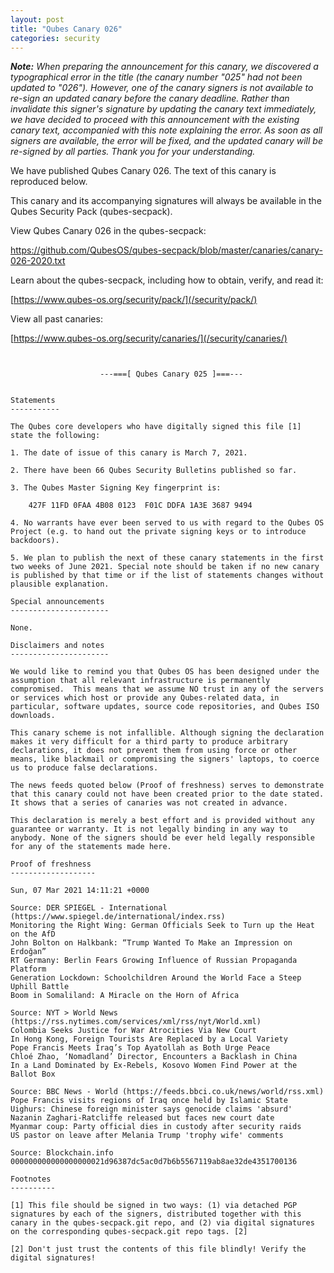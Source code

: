 ```yaml
---
layout: post
title: "Qubes Canary 026"
categories: security
---
```


_**Note:** When preparing the announcement for this canary, we
discovered a typographical error in the title (the canary number "025"
had not been updated to "026"). However, one of the canary signers is
not available to re-sign an updated canary before the canary deadline.
Rather than invalidate this signer's signature by updating the canary
text immediately, we have decided to proceed with this announcement
with the existing canary text, accompanied with this note explaining
the error. As soon as all signers are available, the error will be
fixed, and the updated canary will be re-signed by all parties. Thank
you for your understanding._

We have published Qubes Canary 026. The text of this canary is
reproduced below.

This canary and its accompanying signatures will always be available in
the Qubes Security Pack (qubes-secpack).

View Qubes Canary 026 in the qubes-secpack:

<https://github.com/QubesOS/qubes-secpack/blob/master/canaries/canary-026-2020.txt>

Learn about the qubes-secpack, including how to obtain, verify, and
read it:

[https://www.qubes-os.org/security/pack/](/security/pack/)

View all past canaries:

[https://www.qubes-os.org/security/canaries/](/security/canaries/)

```


                    ---===[ Qubes Canary 025 ]===---


Statements
-----------

The Qubes core developers who have digitally signed this file [1]
state the following:

1. The date of issue of this canary is March 7, 2021.

2. There have been 66 Qubes Security Bulletins published so far.

3. The Qubes Master Signing Key fingerprint is:

    427F 11FD 0FAA 4B08 0123  F01C DDFA 1A3E 3687 9494

4. No warrants have ever been served to us with regard to the Qubes OS
Project (e.g. to hand out the private signing keys or to introduce
backdoors).

5. We plan to publish the next of these canary statements in the first
two weeks of June 2021. Special note should be taken if no new canary
is published by that time or if the list of statements changes without
plausible explanation.

Special announcements
----------------------

None.

Disclaimers and notes
----------------------

We would like to remind you that Qubes OS has been designed under the
assumption that all relevant infrastructure is permanently
compromised.  This means that we assume NO trust in any of the servers
or services which host or provide any Qubes-related data, in
particular, software updates, source code repositories, and Qubes ISO
downloads.

This canary scheme is not infallible. Although signing the declaration
makes it very difficult for a third party to produce arbitrary
declarations, it does not prevent them from using force or other
means, like blackmail or compromising the signers' laptops, to coerce
us to produce false declarations.

The news feeds quoted below (Proof of freshness) serves to demonstrate
that this canary could not have been created prior to the date stated.
It shows that a series of canaries was not created in advance.

This declaration is merely a best effort and is provided without any
guarantee or warranty. It is not legally binding in any way to
anybody. None of the signers should be ever held legally responsible
for any of the statements made here.

Proof of freshness
-------------------

Sun, 07 Mar 2021 14:11:21 +0000

Source: DER SPIEGEL - International (https://www.spiegel.de/international/index.rss)
Monitoring the Right Wing: German Officials Seek to Turn up the Heat on the AfD
John Bolton on Halkbank: “Trump Wanted To Make an Impression on Erdoğan”
RT Germany: Berlin Fears Growing Influence of Russian Propaganda Platform
Generation Lockdown: Schoolchildren Around the World Face a Steep Uphill Battle
Boom in Somaliland: A Miracle on the Horn of Africa

Source: NYT > World News (https://rss.nytimes.com/services/xml/rss/nyt/World.xml)
Colombia Seeks Justice for War Atrocities Via New Court
In Hong Kong, Foreign Tourists Are Replaced by a Local Variety
Pope Francis Meets Iraq’s Top Ayatollah as Both Urge Peace
Chloé Zhao, ‘Nomadland’ Director, Encounters a Backlash in China
In a Land Dominated by Ex-Rebels, Kosovo Women Find Power at the Ballot Box

Source: BBC News - World (https://feeds.bbci.co.uk/news/world/rss.xml)
Pope Francis visits regions of Iraq once held by Islamic State
Uighurs: Chinese foreign minister says genocide claims 'absurd'
Nazanin Zaghari-Ratcliffe released but faces new court date
Myanmar coup: Party official dies in custody after security raids
US pastor on leave after Melania Trump 'trophy wife' comments

Source: Blockchain.info
000000000000000000021d96387dc5ac0d7b6b5567119ab8ae32de4351700136

Footnotes
----------

[1] This file should be signed in two ways: (1) via detached PGP
signatures by each of the signers, distributed together with this
canary in the qubes-secpack.git repo, and (2) via digital signatures
on the corresponding qubes-secpack.git repo tags. [2]

[2] Don't just trust the contents of this file blindly! Verify the
digital signatures!
```

